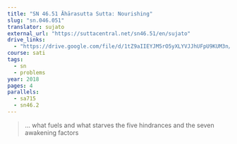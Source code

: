 ```yaml
---
title: "SN 46.51 Āhārasutta Sutta: Nourishing"
slug: "sn.046.051"
translator: sujato
external_url: "https://suttacentral.net/sn46.51/en/sujato"
drive_links: 
  - "https://drive.google.com/file/d/1tZ9aIIEYJM5rO5yXLYVJJhUFpU9KUM3n/view?usp=drivesdk"
course: sati
tags:
  - sn
  - problems
year: 2018
pages: 4
parallels:
  - sa715
  - sn46.2
---
```


> … what fuels and what starves the five hindrances and the seven awakening factors

<!---->
